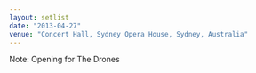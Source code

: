 ```yaml
---
layout: setlist
date: "2013-04-27"
venue: "Concert Hall, Sydney Opera House, Sydney, Australia"
---
```


Note: Opening for The Drones
